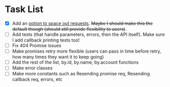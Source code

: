 # Task List

- [x] Add an [option to space out requests](https://github.com/ChauTNguyen/kindred-api/wiki/Rate-Limiter). ~~Maybe I should make this the default though (should still provide flexibility to users)~~.
- [ ] Add tests (that handle parameters, errors, then the API itself). Make sure I add callback printing tests too!
- [ ] Fix 404 Promise issues
- [ ] Make promises retry more flexible (users can pass in time before retry, how many times they want it to keep going)
- [ ] Add the rest of the list, by.id, by.name, by.account functions
- [ ] Make error classes
- [ ] Make more constants such as Resending promise req, Resending callback req, errors, etc